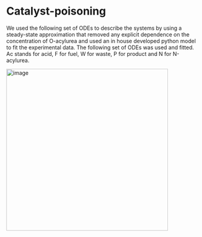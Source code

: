 # Catalyst-poisoning

We used the following set of ODEs to describe the systems by using a steady-state approximation that removed any explicit dependence on the concentration of O-acylurea and used an in house developed python model to fit the experimental data. 
The following set of ODEs was used and fitted. Ac stands for acid, F for fuel, W for waste, P for product and N for N-acylurea.
 
<img width="426" alt="image" src="https://github.com/BoekhovenLab/Catalyst-poisoning/assets/78074696/f6b43be1-3d00-4ab1-ab25-57bd44332cb2">


